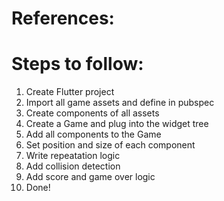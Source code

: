 # References:
[Download Royalty Free Game Assets]: http://itch.io/
[Flame Engine Portal]: https://flame-engine.org/


# Steps to follow:

1. Create Flutter project
2. Import all game assets and define in pubspec
3. Create components of all assets
4. Create a Game and plug into the widget tree
5. Add all components to the Game
6. Set position and size of each component
7. Write repeatation logic
8. Add collision detection
9. Add score and game over logic
10. Done!
